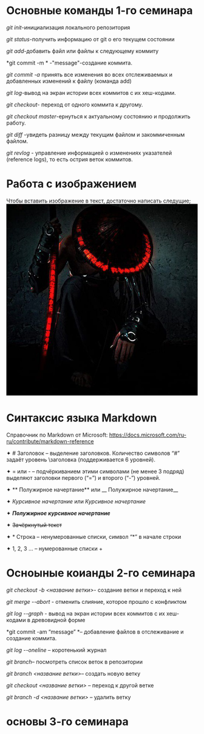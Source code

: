 # Основные команды 1-го семинара
 *git init*-инициализация локального репозитория


 *git status*-получить информацию от git о его текущем состоянии

 *git add*-добавить файл или файлы к следующему коммиту

 *git commit -m * -"message"-создание коммита.

  *git commit -a* принять все изменения во всех отслеживаемых и добавленных изменений к файлу (команда add)

 *git log*-вывод на экран истории всех коммитов с их хеш-кодами.
 
 *git checkout*- переход от одного коммита к другому.

 *git checkout master*-ернуться к актуальному состоянию и продолжить работу.

  *git diff* -увидеть разницу между текущим файлом и закоммиченным файлом.

 *git revlog* - управление информацией о изменениях указателей (reference logs), то есть острия веток коммитов.

  # Работа с изображением 

  Чтобы вставить изображение в текст,
  достаточно написать следущие;
  ![привет](way.mg.jpg)


  # Синтаксис языка Markdown

 Справочник по Markdown от Microsoft:
https://docs.microsoft.com/ru-ru/contribute/markdown-reference

✦	# Заголовок – выделение заголовков. Количество символов “#” задаёт уровень \заголовка  (поддерживается 6 уровней).

✦	= или - – подчёркиванием этими символами (не менее 3 подряд) выделяют заголовки  первого (“=”) и второго (“-”) уровней.

✦	** Полужирное начертание** или __ Полужирное начертание__

✦	*Курсивное начертание* или _Курсивное начертание_

✦	***Полужирное курсивное начертание***

✦	~~Зачёркнутый текст~~

✦	* Строка – ненумерованные списки, символ “*” в начале строки

✦	1, 2, 3 … – нумерованные списки
 +
  # Осноыные коианды 2-го семинара

*git checkout  -b <название ветки>*- создание ветки и переход к ней

*git merge --abort* - отменить слияние, которое прошло с конфликтом

*git log --graph* - вывод на экран истории всех коммитов с их хеш-кодами в древовидной форме

 *git commit -am “message” *– добавление файлов в отслеживание и       создание коммита.

*git log --oneline* – коротенький журнал

*git branch*– посмотреть список веток в репозитории

*git branch <название ветки>*– создать новую ветку

*git checkout <название ветки>* – переход к другой ветке

*git branch -d <название ветки>* – удалить ветку
  
 # основы 3-го семинара
 
 